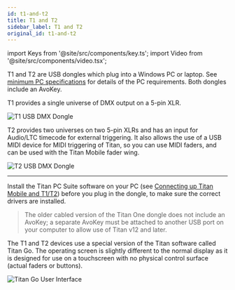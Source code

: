 ```yaml
---
id: t1-and-t2
title: T1 and T2
sidebar_label: T1 and T2
original_id: t1-and-t2
---
```


import Keys from '@site/src/components/key.ts';
import Video from '@site/src/components/video.tsx';

T1 and T2 are USB dongles which plug into a Windows PC or laptop. See [minimum PC specifications](../titan-basics.md#connecting-up-titan-mobile-and-t1t2) for details of the PC requirements. Both dongles include an AvoKey.

T1 provides a single universe of DMX output on a 5-pin XLR.

![T1 USB DMX Dongle](/docs/images/T1.png)

T2 provides two universes on two 5-pin XLRs and has an input for
Audio/LTC timecode for external triggering. It also allows the use of a USB MIDI device for MIDI
triggering of Titan, so you can use MIDI faders, and can be used with
the Titan Mobile fader wing.

![T2 USB DMX Dongle](/docs/images/T2.png)


[](https://youtu.be/wO94RvG6agI "T2 USB Interface")

---

Install the Titan PC Suite software on your PC (see [Connecting up Titan Mobile and T1/T2](../titan-basics.md#connecting-up-titan-mobile-and-t1t2)) before
you plug in the dongle, to make sure the correct drivers are installed.

> The older cabled version of the Titan One dongle does not include an 
  AvoKey; a separate AvoKey must be attached to another USB port on your
  computer to allow use of Titan v12 and later.

The T1 and T2 devices use a special version of the Titan software called
Titan Go. The operating screen is slightly different to the normal
display as it is designed for use on a touchscreen with no physical
control surface (actual faders or buttons).

![Titan Go User Interface](/docs/images/Titan-Go-User-Interface.png)
